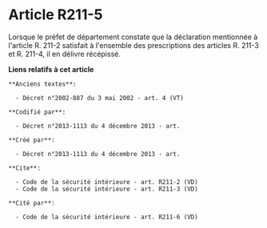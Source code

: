# Article R211-5

Lorsque le préfet de département constate que la déclaration mentionnée à l'article R. 211-2 satisfait à l'ensemble des
prescriptions des articles R. 211-3 et R. 211-4, il en délivre récépissé.

**Liens relatifs à cet article**

	**Anciens textes**:

	  - Décret n°2002-887 du 3 mai 2002 - art. 4 (VT)

	**Codifié par**:

	  - Décret n°2013-1113 du 4 décembre 2013 - art.

	**Créé par**:

	  - Décret n°2013-1113 du 4 décembre 2013 - art.

	**Cite**:

	  - Code de la sécurité intérieure - art. R211-2 (VD)
	  - Code de la sécurité intérieure - art. R211-3 (VD)

	**Cité par**:

	  - Code de la sécurité intérieure - art. R211-6 (VD)
